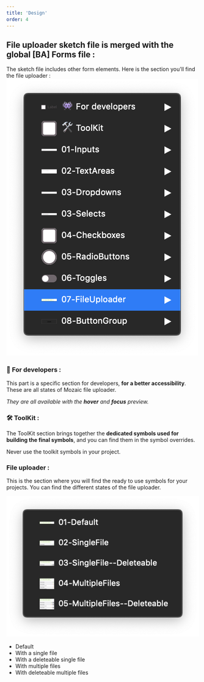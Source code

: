 ```yaml
---
title: 'Design'
order: 4
---
```


## File uploader sketch file is merged with the global [BA] Forms file :

The sketch file includes other form elements. Here is the section you'll find the file uploader :
![fileuploader-sketch-menu](fileuploader-sketch-menu.png)

### **👾 For developers :**

This part is a specific section for developers, **for a better accessibility**. These are all states of Mozaic file uploader.

_They are all available with the **hover** and **focus** preview._

### **🛠 ToolKit :**

The ToolKit section brings together the **dedicated symbols used for building the final symbols**, and you can find them in the symbol overrides.
<br>

<hint type="dont">
  <hintitem dont="true">
  Never use the toolkit symbols in your project.
  </hintitem>
</hint>

### **File uploader :**

This is the section where you will find the ready to use symbols for your projects. You can find the different states of the file uploader.

![fileuploader-sketch-menu2](fileuploader-sketch-menu2.png)

- Default
- With a single file
- With a deleteable single file
- With multiple files
- With deleteable multiple files
